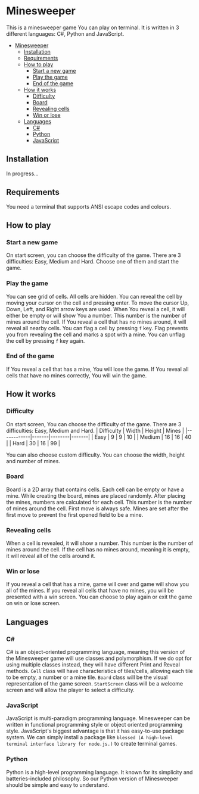 # Minesweeper
This is a minesweeper game You can play on terminal.
It is written in 3 different languages: C#, Python and JavaScript.

- [Minesweeper](#minesweeper)
    - [Installation](#installation)
    - [Requirements](#requirements)
    - [How to play](#how-to-play)
        - [Start a new game](#start-a-new-game)
        - [Play the game](#play-the-game)
        - [End of the game](#end-of-the-game)
    - [How it works](#how-it-works)
        - [Difficulty](#difficulty)
        - [Board](#board)
        - [Revealing cells](#revealing-cells)
        - [Win or lose](#win-or-lose)
    - [Languages](#languages)
        - [C#](#c)
        - [Python](#python)
        - [JavaScript](#javascript)

## Installation
In progress...

## Requirements
You need a terminal that supports ANSI escape codes and colours.

## How to play
### Start a new game
On start screen, you can choose the difficulty of the game. There are 3 difficulties: Easy, Medium and Hard. Choose one of them and start the game.
### Play the game
You can see grid of cells. All cells are hidden.
You can reveal the cell by moving your cursor on the cell and pressing enter.
To move the cursor Up, Down, Left, and Right arrow keys are used.
When You reveal a cell, it will either be empty or will show You a number. This number is the number of mines around the cell.
If You reveal a cell that has no mines around, it will reveal all nearby cells.
You can flag a cell by pressing `f` key. Flag prevents you from revealing the cell and marks a spot with a mine. You can unflag the cell by pressing `f` key again.
### End of the game
If You reveal a cell that has a mine, You will lose the game.
If You reveal all cells that have no mines correctly, You will win the game.

## How it works
### Difficulty
On start screen, You can choose the difficulty of the game.
There are 3 difficulties: Easy, Medium and Hard.
| Difficulty | Width | Height | Mines |
|------------|-------|--------|-------|
| Easy       | 9     | 9      | 10    |
| Medium     | 16    | 16     | 40    |
| Hard       | 30    | 16     | 99    |

You can also choose custom difficulty. You can choose the width, height and number of mines.
### Board
Board is a 2D array that contains cells. Each cell can be empty or have a mine.
While creating the board, mines are placed randomly.
After placing the mines, numbers are calculated for each cell. This number is the number of mines around the cell.
First move is always safe. Mines are set after the first move to prevent the first opened field to be a mine.
### Revealing cells
When a cell is revealed, it will show a number. This number is the number of mines around the cell.
If the cell has no mines around, meaning it is empty, it will reveal all of the cells around it.
### Win or lose
If you reveal a cell that has a mine, game will over and game will show you all of the mines.
If you reveal all cells that have no mines, you will be presented with a win screen.
You can choose to play again or exit the game on win or lose screen.

## Languages
<!---
### C
C is simple procedural programming language and it has very limited features. This make this version the game simple and straightforward. But it has its own disadvantages.
The code will have a lot of boilerplate. In C#, Python and JavaScript, you can easyly create and call toString method for a class. While in C, you have to write a separate function and call it each time you want to print a struct.--->
### C#
C# is an object-oriented programming language, meaning this version of the Minesweeper game will use classes and polymorphism.
If we do opt for using multiple classes instead, they will have different Print and Reveal methods. `Cell` class will have characteristics of tiles/cells, allowing each tile to be empty, a number or a mine tile. `Board` class will be the visual representation of the game screen. `StartScreen` class will be a welcome screen and will allow the player to select a difficulty.
### JavaScript
JavaScript is multi-paradigm programming language. Minesweeper can be written in functional programming style or object oriented programming style.
JavaScript's biggest advantage is that it has easy-to-use package system. We can simply install a package like `blessed (A high-level terminal interface library for node.js.)` to create terminal games.
### Python
Python is a high-level programming language. It known for its simplicity and batteries-included philosophy. So our Python version of Minesweeper should be simple and easy to understand.
